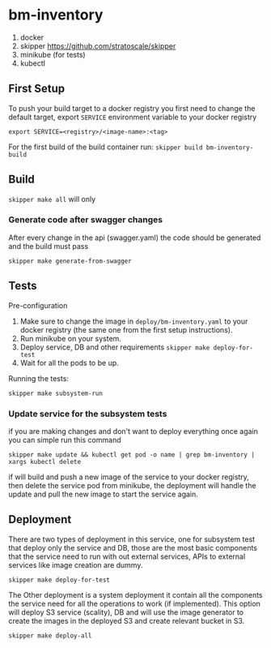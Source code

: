 # bm-inventory

1. docker
2. skipper https://github.com/stratoscale/skipper
3. minikube (for tests)
4. kubectl


## First Setup

To push your build target to a docker registry you first need to change the default target, export `SERVICE` environment variable to your docker registry

```shell script
export SERVICE=<registry>/<image-name>:<tag>
```

For the first build of the build container run:
`skipper build bm-inventory-build`

## Build

`skipper make all` will only

### Generate code after swagger changes

After every change in the api (swagger.yaml) the code should be generated and the build must pass

`skipper make generate-from-swagger`

## Tests
Pre-configuration
1. Make sure to change the image in `deploy/bm-inventory.yaml` to your docker registry (the same one from the first setup instructions).
2. Run minikube on your system.
3. Deploy service, DB and other requirements `skipper make deploy-for-test`
4. Wait for all the pods to be up.

Running the tests:

`skipper make subsystem-run`

### Update service for the subsystem tests

if you are making changes and don't want to deploy everything once again you can simple run this command

`skipper make update && kubectl get pod -o name | grep bm-inventory | xargs kubectl delete`

if will build and push a new image of the service to your docker registry, then delete the service pod from minikube, the deployment will handle the update and pull the new image to start the service again.

## Deployment

There are two types of deployment in this service, one for subsystem test that deploy only the service and DB, those are the most basic components that the service need to run with out external services, APIs to external services like image creation are dummy.

`skipper make deploy-for-test`

The Other deployment is a system deployment it contain all the components the service need for all the operations to work (if implemented).
This option will deploy S3 service (scality), DB and will use the image generator to create the images in the deployed S3 and create relevant bucket in S3.

`skipper make deploy-all`
